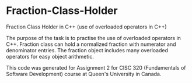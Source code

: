 # Fraction-Class-Holder
Fraction Class Holder in C++ (use of overloaded operators in C++)

The purpose of the task is to practise the use of overloaded operators in C++. Fraction class can hold a normalized fraction with numerator and denominator entries. The fraction object includes many overloaded operators for easy object arithmetic.

This code was generated for Assignment 2 for CISC 320 (Fundamentals of Software Development) course at Queen's University in Canada.
